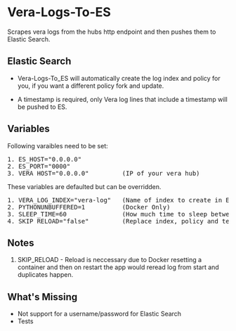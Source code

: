 # Vera-Logs-To-ES
Scrapes vera logs from the hubs http endpoint and then pushes them to Elastic Search.

## Elastic Search
- Vera-Logs-To_ES will automatically create the log index and policy for you, if you want a different policy fork and update.

- A timestamp is required, only Vera log lines that include a timestamp will be pushed to ES.  

## Variables
Following varaibles need to be set:

<pre>
1. ES_HOST="0.0.0.0"
2. ES_PORT="0000"
3. VERA_HOST="0.0.0.0"         (IP of your vera hub)
</pre>
These variables are defaulted but can be overridden.
<pre>
1. VERA_LOG_INDEX="vera-log"   (Name of index to create in ES)
2. PYTHONUNBUFFERED=1          (Docker Only)
3. SLEEP_TIME=60               (How much time to sleep between log calls)
4. SKIP_RELOAD="false"         (Replace index, policy and template at startup"
</pre>

## Notes
1. SKIP_RELOAD - Reload is neccessary due to Docker resetting a container and then on restart the app would reread log from start and duplicates happen.

## What's Missing
- Not support for a username/password for Elastic Search
- Tests